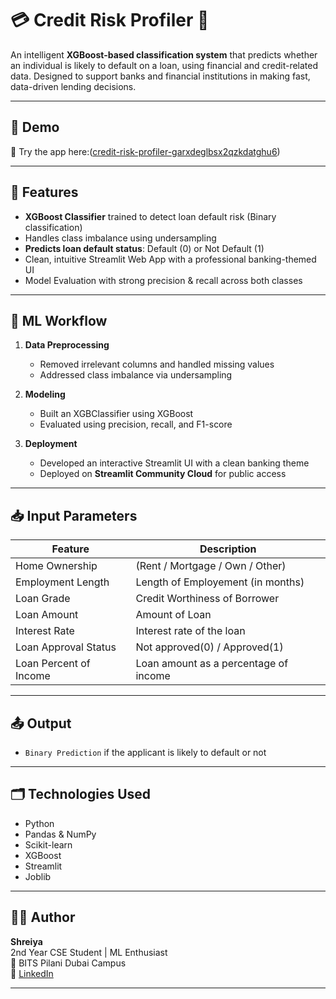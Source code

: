 # 💳 Credit Risk Profiler 🏦

An intelligent **XGBoost-based classification system** that predicts whether an individual is likely to default on a loan, using financial and credit-related data. Designed to support banks and financial institutions in making fast, data-driven lending decisions.

---

## 🚀 Demo

🔗 Try the app here:([credit-risk-profiler-garxdeglbsx2qzkdatghu6](https://credit-risk-profiler-ecaxbstztixgzhyxbe9xhv.streamlit.app/))

---

## 📌 Features

- **XGBoost Classifier** trained to detect loan default risk (Binary classification)  
- Handles class imbalance using undersampling
- **Predicts loan default status**: Default (0) or Not Default (1)  
- Clean, intuitive Streamlit Web App with a professional banking-themed UI
- Model Evaluation with strong precision & recall across both classes

---
## 🧠 ML Workflow

1. **Data Preprocessing**
   - Removed irrelevant columns and handled missing values
   - Addressed class imbalance via undersampling

2. **Modeling**
   - Built an XGBClassifier using XGBoost
   - Evaluated using precision, recall, and F1-score

3. **Deployment**
   - Developed an interactive Streamlit UI with a clean banking theme
   - Deployed on **Streamlit Community Cloud** for public access

---

## 📥 Input Parameters

| Feature               | Description                            |
|-----------------------|----------------------------------------|
| Home Ownership        | (Rent / Mortgage / Own / Other)        |
| Employment Length     | Length of Employement (in months)      |
| Loan Grade            | Credit Worthiness of Borrower          |
| Loan Amount           | Amount of Loan                         |
| Interest Rate         | Interest rate of the loan              |
| Loan Approval Status  | Not approved(0) / Approved(1)          |
| Loan Percent of Income| Loan amount as a percentage of income  |

---
## 📤 Output

- `Binary Prediction` if the applicant is likely to default or not

---

## 🗂️ Technologies Used

- Python   
- Pandas & NumPy  
- Scikit-learn
- XGBoost
- Streamlit  
- Joblib 

---

## 👩‍💻 Author

**Shreiya**  
2nd Year CSE Student | ML Enthusiast  
📍 BITS Pilani Dubai Campus  
🔗 [LinkedIn](https://www.linkedin.com/in/shreiyamuthuvelan)

---



